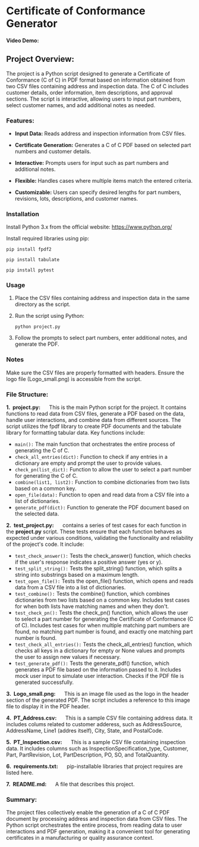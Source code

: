 # Certificate of Conformance Generator
#### Video Demo: 
## Project Overview:
The project is a Python script designed to generate a Certificate of Conformance (C of C) in PDF format based on information obtained from two CSV files containing address and inspection data. The C of C includes customer details, order information, item descriptions, and approval sections. The script is interactive, allowing users to input part numbers, select customer names, and add additional notes as needed.

### Features:

* **Input Data:** Reads address and inspection information from CSV files.

* **Certificate Generation:** Generates a C of C PDF based on selected part numbers and customer details.

* **Interactive:** Prompts users for input such as part numbers and additional notes.

* **Flexible:** Handles cases where multiple items match the entered criteria.

* **Customizable:** Users can specify desired lengths for part numbers, revisions, lots, descriptions, and customer names.


### Installation
Install Python 3.x from the official website: <https://www.python.org/>

Install required libraries using pip:

```pip install fpdf2```

```pip install tabulate```

```pip install pytest```

### Usage
1. Place the CSV files containing address and inspection data in the same directory as the script.
2. Run the script using Python:

    ```python project.py```

3.  Follow the prompts to select part numbers, enter additional notes, and generate the PDF.

### Notes
Make sure the CSV files are properly formatted with headers.
Ensure the logo file (Logo_small.png) is accessible from the script.

### File Structure:
**1.&nbsp;  project.py:** &nbsp;&nbsp;&nbsp;&nbsp; This is the main Python script for the project. It contains functions to read data from CSV files, generate a PDF based on the data, handle user interactions, and combine data from different sources. The script utilizes the fpdf library to create PDF documents and the tabulate library for formatting tabular data. Key functions include:
*   ```main():``` The main function that orchestrates the entire process of generating the C of C.
*   ```check_all_entries(dict):``` Function to check if any entries in a dictionary are empty and prompt the user to provide values.
*   ```check_pn(list_dict):``` Function to allow the user to select a part number for generating the C of C.
*   ```combine(list1, list2):``` Function to combine dictionaries from two lists based on a common key.
*   ```open_file(data):``` Function to open and read data from a CSV file into a list of dictionaries.
*   ```generate_pdf(dict):``` Function to generate the PDF document based on the selected data.

**2.&nbsp;    test_project.py:** &nbsp;&nbsp;&nbsp;&nbsp; contains a series of test cases for each function in the **project.py** script. These tests ensure that each function behaves as expected under various conditions, validating the functionality and reliability of the project's code. It include:
*   ```test_check_answer():```  Tests the check_answer() function, which checks if the user's response indicates a positive answer (yes or y).
*   ```test_split_string():```  Tests the split_string() function, which splits a string into substrings based on a maximum length.
*   ```test_open_file():``` Tests the open_file() function, which opens and reads data from a CSV file into a list of dictionaries.
*   ```test_combine():```   Tests the combine() function, which combines dictionaries from two lists based on a common key. Includes test cases for when both lists have matching names and when they don't.
*   ```test_check_pn():```  Tests the check_pn() function, which allows the user to select a part number for generating the Certificate of Conformance (C of C). Includes test cases for when multiple matching part numbers are found, no matching part number is found, and exactly one matching part number is found.
*   ```test_check_all_entries():``` Tests the check_all_entries() function, which checks all keys in a dictionary for empty or None values and prompts the user to assign new values if necessary.
*   ```test_generate_pdf():```  Tests the generate_pdf() function, which generates a PDF file based on the information passed to it. Includes mock user input to simulate user interaction. Checks if the PDF file is generated successfully.

**3.&nbsp;    Logo_small.png:** &nbsp;&nbsp;&nbsp;&nbsp;    This is an image file used as the logo in the header section of the generated PDF. The script includes a reference to this image file to display it in the PDF header.

**4.&nbsp;    PT_Address.csv:** &nbsp;&nbsp;&nbsp;&nbsp;    This is a sample CSV file containing address data. It includes colums related to customer adderess, such as AddressSource, AddressName, Line1 (addres itself), City, State, and PostalCode.

**5.&nbsp;    PT_Inspection.csv:** &nbsp;&nbsp;&nbsp;&nbsp; This is a sample CSV file containing inspection data.
It includes columns such as InspectionSpecification_type, Customer, Part, PartRevision, Lot, PartDescription, PO, SO, and TotalQuantity.

**6.&nbsp;    requirements.txt:** &nbsp;&nbsp;&nbsp;&nbsp;  pip-installable libraries that project requires are listed here.

**7.&nbsp;    README.md:** &nbsp;&nbsp;&nbsp;&nbsp; A file that describes this project.


### Summary:
The project files collectively enable the generation of a C of C PDF document by processing address and inspection data from CSV files. The Python script orchestrates the entire process, from reading data to user interactions and PDF generation, making it a convenient tool for generating certificates in a manufacturing or quality assurance context.
